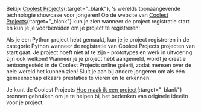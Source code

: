Bekijk [Coolest Projects](https://coolestprojects.org/){:target="_blank"}, 's werelds toonaangevende technologie showcase voor jongeren! Op de website van [Coolest Projects](https://coolestprojects.org/){:target="_blank"} kun je zien wanneer de project registratie start en kun je je voorbereiden om je project te registreren!

Als je een Python project hebt gemaakt, kun je je project registreren in de categorie Python wanneer de registratie van Coolest Projects projecten van start gaat. Je project hoeft niet af te zijn - prototypes en werk in uitvoering zijn ook welkom! Wanneer je je project hebt aangemeld, wordt je creatie tentoongesteld in de Coolest Projects online galerij, zodat mensen over de hele wereld het kunnen zien! Sluit je aan bij andere jongeren om als één gemeenschap elkaars prestaties te vieren en te erkennen.

Je kunt de Coolest Projects [Hoe maak ik een project](https://coolestprojects.org/2020/03/31/how-to-make-a-project-workbook-and-additional-resources/){:target="_blank"} bronnen gebruiken om je te helpen bij het bedenken van originele ideeën voor je project.
